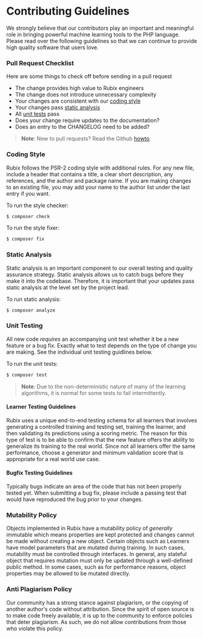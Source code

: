# Contributing Guidelines
We strongly believe that our contributors play an important and meaningful role in bringing powerful machine learning tools to the PHP language. Please read over the following guidelines so that we can continue to provide high quality software that users love.

### Pull Request Checklist
Here are some things to check off before sending in a pull request

- The change provides high value to Rubix engineers
- The change does not introduce unnecessary complexity
- Your changes are consistent with our [coding style](#coding-style)
- Your changes pass [static analysis](#static-analysis)
- All [unit tests](#unit-testing) pass
- Does your change require updates to the documentation?
- Does an entry to the CHANGELOG need to be added?

> **Note**: New to pull requests? Read the Github [howto](https://help.github.com/articles/about-pull-requests/).

### Coding Style
Rubix follows the PSR-2 coding style with additional rules. For any new file, include a header that contains a title, a clear short description, any references, and the author and package name. If you are making changes to an existing file, you may add your name to the author list under the last entry if you want.

To run the style checker:
```sh
$ composer check
```

To run the style fixer:
```sh
$ composer fix
```

### Static Analysis
Static analysis is an important component to our overall testing and quality assurance strategy. Static analysis allows us to catch bugs before they make it into the codebase. Therefore, it is important that your updates pass static analysis at the level set by the project lead.

To run static analysis:
```sh
$ composer analyze
```
  
### Unit Testing
All new code *requires* an accompanying unit test whether it be a new feature or a bug fix. Exactly what to test depends on the type of change you are making. See the individual unit testing guidlines below.

To run the unit tests:
```sh
$ composer test
```

> **Note**: Due to the non-deterministic nature of many of the learning algorithms, it is normal for some tests to fail intermittently.

#### Learner Testing Guidelines
Rubix uses a unique end-to-end testing schema for all learners that involves generating a controlled training and testing set, training the learner, and then validating its predictions using a scoring metric. The reason for this type of test is to be able to confirm that the new feature offers the ability to generalize its training to the real world. Since not all learners offer the same performance, choose a generator and minimum validation score that is appropriate for a real world use case.

#### Bugfix Testing Guidelines
Typically bugs indicate an area of the code that has not been properly tested yet. When submitting a bug fix, please include a passing test that would have reproduced the bug prior to your changes.

### Mutability Policy
Objects implemented in Rubix have a mutability policy of *generally* immutable which means properties are kept protected and changes cannot be made without creating a new object. Certain objects such as Learners have model parameters that are mutated during training. In such cases, mutability must be controlled through interfaces. In general, any stateful object that requires mutation must only be updated through a well-defined public method. In some cases, such as for performance reasons, object properties may be allowed to be mutated directly.

### Anti Plagiarism Policy
Our community has a strong stance against plagiarism, or the copying of another author's code without attribution. Since the spirit of open source is to make code freely available, it is up to the community to enforce policies that deter plagiarism. As such, we do not allow contributions from those who violate this policy.